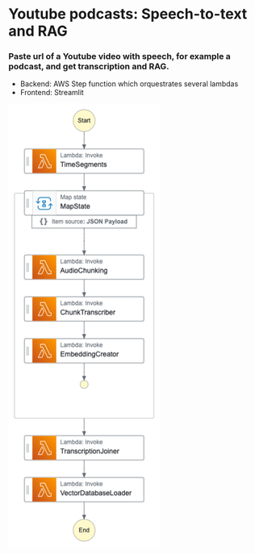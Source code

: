 # Youtube podcasts: Speech-to-text and RAG
### Paste url of a Youtube video with speech, for example a podcast, and get transcription and RAG.  
* Backend: AWS Step function which orquestrates several lambdas
* Frontend: Streamlit

<!-- ![Step functions graph](https://github.com/aguille-vert/podcasts/blob/main/step_functions_graph.png) -->

<a href="https://github.com/aguille-vert/podcasts/blob/main/step_functions_graph.png" target="_blank">
    <img src="https://github.com/aguille-vert/podcasts/blob/main/step_functions_graph.png" alt="Step functions graph" width="300"/>
</a>
